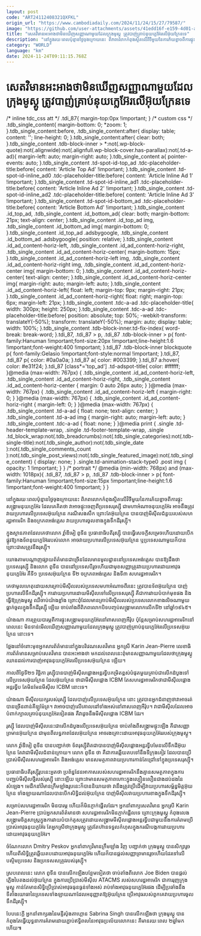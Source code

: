 ```yaml
---
layout: post
code: "ART24112408321QXFKL"
origin_url: "https://www.cambodiadaily.com/2024/11/24/15/27/79587/"
image: "https://github.com/user-attachments/assets/41edd16f-e159-4d01-afde-c8287131e8c4"
title: "សេតវិមាន​អះអាង​ថា​មិន​ឃើញ​សញ្ញា​ណា​មួយ​ដែល​ក្រុង​មូស្គូ ត្រូវ​បាញ់​គ្រាប់​នុយក្លេអ៊ែរ​លើ​អ៊ុយក្រែន​ទេ"
description: "នៅ​ក្នុង​រយៈពេល​ប៉ុន្មាន​ថ្ងៃ​ចុងក្រោយ​នេះ ពិភពលោក​កំពុង​ស្ថិត​លើ​វិថី​មួយ​នៃ​ការ​ភ័យខ្លាច​ពី​ការ​ផ្ទុះ​សង្គ្រាម​នុយក្លេអ៊ែរ ដែល​គេ​គិត​ថា វា​អាច​ផ្ទុះ​ចេញពី​ប្រទេស​រុស្ស៊ី ជា​មហាអំណាច​នុយក្លេអ៊ែរ អាច​នឹង​ត្រូវ​វាយប្រហារ​លើ​ប្រទេស​អ៊ុយក្រែន ករណី​សងសឹក ព្រោះតែ​អ៊ុយក្រែន បាន​បាញ់​មីស៊ីល​ជំនួយ​របស់​សហរដ្ឋ​អាមេរិក និង​ចក្រភព​អង់គ្លេស វាយប្រហារ​ចូល​ខាង​ក្នុង​ទឹកដី​រុស្ស៊ី។"
category: "WORLD"
language: "km"
date: 2024-11-24T09:11:15.768Z
---
```


# សេតវិមាន​អះអាង​ថា​មិន​ឃើញ​សញ្ញា​ណា​មួយ​ដែល​ក្រុង​មូស្គូ ត្រូវ​បាញ់​គ្រាប់​នុយក្លេអ៊ែរ​លើ​អ៊ុយក្រែន​ទេ

/\* inline tdc\_css att \*/ .tdi\_87{ margin-top:0px !important; } /\* custom css \*/ .tdb\_single\_content{ margin-bottom: 0; \*zoom: 1; }.tdb\_single\_content:before, .tdb\_single\_content:after{ display: table; content: ''; line-height: 0; }.tdb\_single\_content:after{ clear: both; }.tdb\_single\_content .tdb-block-inner > \*:not(.wp-block-quote):not(.alignwide):not(.alignfull.wp-block-cover.has-parallax):not(.td-a-ad){ margin-left: auto; margin-right: auto; }.tdb\_single\_content a{ pointer-events: auto; }.tdb\_single\_content .td-spot-id-top\_ad .tdc-placeholder-title:before{ content: 'Article Top Ad' !important; }.tdb\_single\_content .td-spot-id-inline\_ad0 .tdc-placeholder-title:before{ content: 'Article Inline Ad 1' !important; }.tdb\_single\_content .td-spot-id-inline\_ad1 .tdc-placeholder-title:before{ content: 'Article Inline Ad 2' !important; }.tdb\_single\_content .td-spot-id-inline\_ad2 .tdc-placeholder-title:before{ content: 'Article Inline Ad 3' !important; }.tdb\_single\_content .td-spot-id-bottom\_ad .tdc-placeholder-title:before{ content: 'Article Bottom Ad' !important; }.tdb\_single\_content .id\_top\_ad, .tdb\_single\_content .id\_bottom\_ad{ clear: both; margin-bottom: 21px; text-align: center; }.tdb\_single\_content .id\_top\_ad img, .tdb\_single\_content .id\_bottom\_ad img{ margin-bottom: 0; }.tdb\_single\_content .id\_top\_ad .adsbygoogle, .tdb\_single\_content .id\_bottom\_ad .adsbygoogle{ position: relative; }.tdb\_single\_content .id\_ad\_content-horiz-left, .tdb\_single\_content .id\_ad\_content-horiz-right, .tdb\_single\_content .id\_ad\_content-horiz-center{ margin-bottom: 15px; }.tdb\_single\_content .id\_ad\_content-horiz-left img, .tdb\_single\_content .id\_ad\_content-horiz-right img, .tdb\_single\_content .id\_ad\_content-horiz-center img{ margin-bottom: 0; }.tdb\_single\_content .id\_ad\_content-horiz-center{ text-align: center; }.tdb\_single\_content .id\_ad\_content-horiz-center img{ margin-right: auto; margin-left: auto; }.tdb\_single\_content .id\_ad\_content-horiz-left{ float: left; margin-top: 9px; margin-right: 21px; }.tdb\_single\_content .id\_ad\_content-horiz-right{ float: right; margin-top: 6px; margin-left: 21px; }.tdb\_single\_content .tdc-a-ad .tdc-placeholder-title{ width: 300px; height: 250px; }.tdb\_single\_content .tdc-a-ad .tdc-placeholder-title:before{ position: absolute; top: 50%; -webkit-transform: translateY(-50%); transform: translateY(-50%); margin: auto; display: table; width: 100%; }.tdb\_single\_content .tdb-block-inner.td-fix-index{ word-break: break-word; }.tdi\_87, .tdi\_87 > p, .tdi\_87 .tdb-block-inner > p{ font-family:Hanuman !important;font-size:20px !important;line-height:1.6 !important;font-weight:400 !important; }.tdi\_87 .tdb-block-inner blockquote p{ font-family:Gelasio !important;font-style:normal !important; }.tdi\_87, .tdi\_87 p{ color: #0a0a0a; }.tdi\_87 a{ color: #003399; }.tdi\_87 a:hover{ color: #e31f24; }.tdi\_87 \[class\*='top\_ad'\] .td-adspot-title{ color: #ffffff; }@media (max-width: 767px) { .tdb\_single\_content .id\_ad\_content-horiz-left, .tdb\_single\_content .id\_ad\_content-horiz-right, .tdb\_single\_content .id\_ad\_content-horiz-center { margin: 0 auto 26px auto; } }@media (max-width: 767px) { .tdb\_single\_content .id\_ad\_content-horiz-left { margin-right: 0; } }@media (max-width: 767px) { .tdb\_single\_content .id\_ad\_content-horiz-right { margin-left: 0; } }@media (max-width: 767px) { .tdb\_single\_content .td-a-ad { float: none; text-align: center; } .tdb\_single\_content .td-a-ad img { margin-right: auto; margin-left: auto; } .tdb\_single\_content .tdc-a-ad { float: none; } }@media print { .single .td-header-template-wrap, .single .td-footer-template-wrap, .single .td\_block\_wrap:not(.tdb\_breadcrumbs):not(.tdb\_single\_categories):not(.tdb-single-title):not(.tdb\_single\_author):not(.tdb\_single\_date ):not(.tdb\_single\_comments\_count ):not(.tdb\_single\_post\_views):not(.tdb\_single\_featured\_image):not(.tdb\_single\_content) { display: none; } .single.td-animation-stack-type0 .post img { opacity: 1 !important; } } /\* portrait \*/ @media (min-width: 768px) and (max-width: 1018px){ .tdi\_87, .tdi\_87 > p, .tdi\_87 .tdb-block-inner > p{ font-family:Hanuman !important;font-size:15px !important;line-height:1.6 !important;font-weight:400 !important; } }

នៅ​ក្នុង​រយៈពេល​ប៉ុន្មាន​ថ្ងៃ​ចុងក្រោយ​នេះ ពិភពលោក​កំពុង​ស្ថិត​លើ​វិថី​មួយ​នៃ​ការ​ភ័យខ្លាច​ពី​ការ​ផ្ទុះ​សង្គ្រាម​នុយក្លេអ៊ែរ ដែល​គេ​គិត​ថា វា​អាច​ផ្ទុះ​ចេញពី​ប្រទេស​រុស្ស៊ី ជា​មហាអំណាច​នុយក្លេអ៊ែរ អាច​នឹង​ត្រូវ​វាយប្រហារ​លើ​ប្រទេស​អ៊ុយក្រែន ករណី​សងសឹក ព្រោះតែ​អ៊ុយក្រែន បាន​បាញ់​មីស៊ីល​ជំនួយ​របស់​សហរដ្ឋ​អាមេរិក និង​ចក្រភព​អង់គ្លេស វាយប្រហារ​ចូល​ខាង​ក្នុង​ទឹកដី​រុស្ស៊ី។

ក្នុង​ស្ថានភាព​ដែល​គេ​ថា​លោក វ៉្លាឌីមៀ ពូទីន ប្រធានាធិបតី​រុស្ស៊ី បាន​ធ្វើ​សេចក្ដី​សម្រេច​ហើយ​ដោយ​បើក​ផ្លូវ​ឱ្យ​កងទ័ព​នុយក្លេអ៊ែរ​របស់​លោក អាច​វាយប្រហារ​លើ​ប្រទេស​អ៊ុយក្រែន ឬ​ប្រទេស​ណា​មួយ​ក៏​បាន ព្រោះ​ជា​សត្រូវ​នឹង​រុស្ស៊ី។

យោង​តាម​បណ្ដាញ​ផ្សាយ​ព័ត៌មាន​ជាច្រើន​ដែល​មាន​មូលដ្ឋាន​នៅ​ប្រទេស​អង់គ្លេស បាន​ឱ្យ​ដឹង​ថា ប្រទេស​រុស្ស៊ី និង​លោក ពូទីន បាន​ដៅ​ប្រទេស​បី​រួច​ហើយ​ជា​មុខសញ្ញា​ត្រូវ​វាយប្រហារ​ដោយ​អាវុធ​នុយក្លេអ៊ែរ គឺ​ទី​១ ប្រទេស​អ៊ុយក្រែន ទី​២ ចក្រភព​អង់គ្លេស និង​ទី​៣ សហរដ្ឋ​អាមេរិក។

គេ​ថា​មូលហេតុ​ដោយសារ​គ្រាប់​មីស៊ីល​របស់​ប្រទេស​មហាអំណាច​ពីរ​នេះ ត្រូវ​បាន​ទ័ព​អ៊ុយក្រែន បាញ់​ប្រហារ​លើ​ទឹកដី​រុស្ស៊ី។ ការ​វាយប្រហារ​ដោយ​មីស៊ីល​ទៅ​លើ​ប្រទេស​រុស្ស៊ី គឺជា​ការ​វាយ​បំបាក់​មុខ​ផង និង​ធ្វើ​ឱ្យ​ក្រុង​មូស្គូ ឈឺចាប់​យ៉ាង​ខ្លាំង ព្រោះ​ពុំ​ដែល​មាន​គ្រាប់​មីស៊ីល​របស់​ប្រទេស​លោក​ខាងលិច​ណា​មួយ​ធ្លាក់​ចូល​ក្នុង​ទឹកដី​រុស្ស៊ី ឡើយ ចាប់តាំងពី​ពិភពលោក​បិទ​បញ្ចប់​សង្គ្រាម​លោក​លើក​ទី​២ នៅ​ឆ្នាំ​១៩៤៥។

យ៉ាងណា ការ​ព្រួយបារម្ភ​ពី​ការ​ផ្ទុះ​សង្គ្រាម​នុយក្លេអ៊ែរ​នៅ​ពាសពេញ​អឺរ៉ុប ប៉ុន្តែ​សម្រាប់​សហរដ្ឋ​អាមេរិក​នៅ​ពេល​នេះ មិន​ទាន់​មើល​ឃើញ​សញ្ញា​ណា​មួយ​ដែល​ក្រុង​មូស្គូ ត្រូវ​បាញ់​គ្រាប់​នុយក្លេអ៊ែរ​លើ​ប្រទេស​អ៊ុយក្រែន នោះ​ទេ។

ថ្លែង​នៅ​ចំពោះ​មុខ​អ្នក​សារព័ត៌មាន​នៅ​ក្នុង​បរិវេណ​សេតវិមាន អ្នកស្រី Karin Jean-Pierre លេខាធិការ​ព័ត៌មាន​សម្រាប់​សេតវិមាន បាន​អះអាង​ថា មក​ដល់​ពេល​នេះ​ពុំ​មាន​សញ្ញា​ណា​មួយ​ដែល​ថា​ក្រុង​មូស្គូ ឈាន​ដល់​ការ​បាញ់​អាវុធ​នុយក្លេអ៊ែរ​លើ​ប្រទេស​អ៊ុយក្រែន ឡើយ។

កាលពី​ថ្ងៃទី​២១ វិច្ឆិកា រុស្ស៊ី​បាន​បាញ់​មីស៊ីល​ផ្លោង​អន្តរទ្វីប​កម្រិត​ខ្ពស់​បំផុត​មួយ​គ្រាប់​ជា​លើកដំបូង​ទៅ​លើ​ប្រទេស​អ៊ុយក្រែន ដែល​អ៊ុយក្រែន ថា​ជា​មីស៊ីល​ផ្លោង ICBM តែ​សហរដ្ឋ​អាមេរិក​ថា​ជា​មីស៊ីល​ផ្លោង​អន្តរទ្វីប តែ​មិនមែន​មីស៊ីល ICBM នោះ​ទេ។

យ៉ាងណា មីស៊ីល​យក្ស​របស់​រុស្ស៊ី ដែល​បាញ់​លើ​ប្រទេស​អ៊ុយក្រែន នោះ ត្រូវ​បាន​អ្នកជំនាញ​ថា​វា​អាច​រត់​បាន​ច្រើន​ពាន់​គីឡូម៉ែត្រ។ វា​អាច​បាញ់​លើ​គោលដៅ​ទាំងអស់​នៅ​ពាសពេញ​អឺរ៉ុប។ វា​ជា​មីស៊ីល​ដែល​អាច​បំពាក់​ក្បាលគ្រាប់​នុយក្លេអ៊ែរ​ទៀត​ផង គឺ​វា​ដូច​នឹង​មីស៊ីល​ផ្លោង ICBM ដែរ។

រុស្ស៊ី ដែល​បាញ់​មីស៊ីល​នេះ​ជា​លើកដំបូង​លើ​ប្រទេស​អ៊ុយក្រែន ចាប់តាំងពី​សង្គ្រាម​ផ្ទុះ​ឡើង គឺជា​សញ្ញា​ព្រមាន​អ៊ុយក្រែន ជា​មុន​ពី​លទ្ធភាព​ដែល​អ៊ុយក្រែន អាច​រងគ្រោះ​ដោយ​អាវុធ​នុយក្លេអ៊ែរ​របស់​ក្រុង​មូស្គូ។

លោក វ្ល៉ាឌីមៀ ពូទីន បាន​បញ្ជាក់​ថា ទ័ព​រុស្ស៊ី​ពិត​ជា​បាន​បាញ់​មីស៊ីល​ផ្លោង​អន្តរទ្វីប​មែន​លើ​ទឹកដី​អ៊ុយក្រែន តែ​វា​ជា​មីស៊ីល​ជំនាន់​ក្រោយ។ លោក ពូទីន ថា គឺជា​ការ​ឆ្លើយតប​ទៅ​នឹង​ទីក្រុង​គៀវ ដែល​បាន​ប្រើប្រាស់​មីស៊ីល​សហរដ្ឋ​អាមេរិក និង​អង់គ្លេស មាន​សមត្ថភាព​វាយប្រហារ​កាន់តែ​ជ្រៅ​ទៅ​ក្នុង​ប្រទេស​រុស្ស៊ី។

ប្រធានាធិបតី​រុស្ស៊ី​រូប​នេះ​អួត​ថា ប្រព័ន្ធ​ដែនអាកាស​របស់​សហរដ្ឋ​អាមេរិក​នឹង​គ្មាន​សមត្ថភាព​ក្នុង​ការ​បញ្ឈប់​មីស៊ីល​ថ្មី​របស់​រុស្ស៊ី នោះ​ឡើយ ព្រោះ​វា​មាន​សមត្ថភាព​ហោះ​ក្នុង​ល្បឿន​លឿន​ជាង​ដប់​ដង​នៃ​សំឡេង។ មេដឹកនាំ​វិមាន​ក្រឹមឡាំង​រូប​នេះ​ក៏​បាន​និយាយ​ថា វា​នឹង​ត្រូវ​ប្រើ​ដើម្បី​វាយប្រហារ​សម្ព័ន្ធមិត្ត​អ៊ុយក្រែន ទាំងឡាយ​ណា​ដែល​បាន​បើក​សិទ្ធិ​ដល់​អ៊ុយក្រែន បាញ់​មីស៊ីល​វាយប្រហារ​ខាង​ក្នុង​ទឹកដី​រុស្ស៊ី។

សម្រាប់​សហរដ្ឋ​អាមេរិក មិន​បារម្ភ ហើយ​ក៏​មិន​ភ្ញាក់ផ្អើល​ដែរ។ អ្នក​នាំពាក្យ​សេតវិមាន អ្នកស្រី Karin Jean-Pierre ប្រាប់​អ្នក​សារព័ត៌មាន​ថា សហរដ្ឋ​អាមេរិក​មិន​ភ្ញាក់ផ្អើល​ទេ ព្រោះ​ក្រុង​មូស្គូ កំពុង​លេង​សង្គ្រាម​ចិត្តសាស្ត្រ​ក្នុង​ការ​វាយ​បំបាក់​គូ​សត្រូវ​ដោយ​សង្គ្រាម​មីស៊ីល​ផ្លោង​អន្តរទ្វីប​ជាមួយ​នឹង​ការ​គំរាម​ប្រើប្រាស់​អាវុធ​នុយក្លអ៊ែរ តែ​អ្នកស្រី​ថា​ក្រុង​មូស្គូ ត្រូវតែ​ហ៊ាន​ទទួល​កំហុស​ក្នុង​ករណី​បង្ក​ការ​វាយប្រហារ​ដោយ​អាវុធ​នុយក្លេអ៊ែរ។

ចំណែក​លោក Dmitry Peskov អ្នក​នាំពាក្យ​វិមាន​ក្រឹមឡាំង វិញ បញ្ជាក់​ថា ក្រុង​មូស្គូ បាន​សិក្សា​រួច​ហើយ​ពី​សិទ្ធិ​ត្រូវ​ឆ្លើយតប​ដោយ​អាវុធ​នុយក្លេអ៊ែរ ហើយ​ក៏​បាន​ផ្ដល់​សញ្ញា​ព្រមាន​រួច​ហើយ​ដែរ​ទៅ​លើ​បស្ចិម​ប្រទេស និង​ប្រទេស​សត្រូវ​របស់​រុស្ស៊ី។

ស្រប​ពេល​នេះ លោក ពូទីន បាន​លើកឡើង​បន្ថែម​ទៀត​ថា ចាប់តាំងពី​លោក Joe Biden បាន​ផ្តល់​ភ្លើង​បៃតង​ដល់​អ៊ុយក្រែន ក្នុង​ការ​ប្រើប្រាស់​មីស៊ីល ATACMS របស់​សហរដ្ឋ​អាមេរិក ជា​ការ​រុញ​ក្រុង​មូស្គូ កាន់តែ​មាន​សិទ្ធិ​ប្រើប្រាស់​អាវុធ​ធុន​ធ្ងន់​ទាំងអស់ រាប់​ទាំង​អាវុធ​នុយក្លេអ៊ែរ​ផង ដើម្បី​ប្រឆាំង​នឹង​ទីតាំង​យោធា​នៃ​ប្រទេស​ទាំងឡាយ​ណា​ដែល​អនុញ្ញាត​ឱ្យ​អ៊ុយក្រែន ប្រើ​អាវុធ​របស់​ពួកគេ​វាយប្រហារ​ចូល​ទឹកដី​រុស្ស៊ី។

បែប​នេះ​ក្ដី អ្នក​នាំពាក្យ​រង​នៃ​មន្ទីរ​ប៉ុងតាហ្គោន Sabrina Singh បាន​លើកឡើង​ថា ក្រុង​មូស្គូ បាន​កំពុងតែ​ធ្វើ​យុទ្ធនាការ​គំរាម​ដោយ​ភ្ជាប់​ឥទ្ធិពល​នៃ​អាវុធ​ប្រល័យ​លោក​នេះ គឺ​មាន​រយៈពេល ២​ឆ្នាំ​មក​ហើយ៕